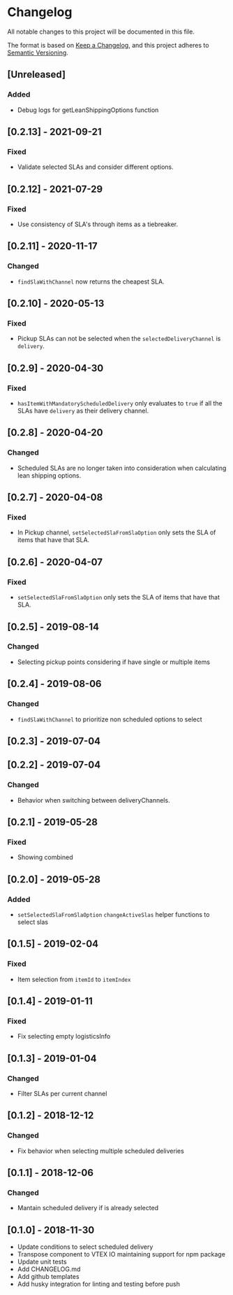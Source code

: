 # Changelog

All notable changes to this project will be documented in this file.

The format is based on [Keep a Changelog](https://keepachangelog.com/en/1.0.0/),
and this project adheres to [Semantic Versioning](https://semver.org/spec/v2.0.0.html).

## [Unreleased]

### Added

- Debug logs for getLeanShippingOptions function

## [0.2.13] - 2021-09-21

### Fixed

- Validate selected SLAs and consider different options.

## [0.2.12] - 2021-07-29

### Fixed

- Use consistency of SLA's through items as a tiebreaker.

## [0.2.11] - 2020-11-17

### Changed

- `findSlaWithChannel` now returns the cheapest SLA.

## [0.2.10] - 2020-05-13

### Fixed

- Pickup SLAs can not be selected when the `selectedDeliveryChannel` is `delivery`.

## [0.2.9] - 2020-04-30

### Fixed

- `hasItemWithMandatoryScheduledDelivery` only evaluates to `true` if all the SLAs have `delivery` as their delivery channel.

## [0.2.8] - 2020-04-20

### Changed

- Scheduled SLAs are no longer taken into consideration when calculating lean shipping options.

## [0.2.7] - 2020-04-08

### Fixed

- In Pickup channel, `setSelectedSlaFromSlaOption` only sets the SLA of items that have that SLA.

## [0.2.6] - 2020-04-07

### Fixed

- `setSelectedSlaFromSlaOption` only sets the SLA of items that have that SLA.

## [0.2.5] - 2019-08-14

### Changed

- Selecting pickup points considering if have single or multiple items

## [0.2.4] - 2019-08-06

### Changed

- `findSlaWithChannel` to prioritize non scheduled options to select

## [0.2.3] - 2019-07-04

## [0.2.2] - 2019-07-04

### Changed

- Behavior when switching between deliveryChannels.

## [0.2.1] - 2019-05-28

### Fixed

- Showing combined

## [0.2.0] - 2019-05-28

### Added

- `setSelectedSlaFromSlaOption` `changeActiveSlas` helper functions to select slas

## [0.1.5] - 2019-02-04

### Fixed

- Item selection from `itemId` to `itemIndex`

## [0.1.4] - 2019-01-11

### Fixed

- Fix selecting empty logisticsInfo

## [0.1.3] - 2019-01-04

### Changed

- Filter SLAs per current channel

## [0.1.2] - 2018-12-12

### Changed

- Fix behavior when selecting multiple scheduled deliveries

## [0.1.1] - 2018-12-06

### Changed

- Mantain scheduled delivery if is already selected

## [0.1.0] - 2018-11-30

- Update conditions to select scheduled delivery
- Transpose component to VTEX IO maintaining support for npm package
- Update unit tests
- Add CHANGELOG.md
- Add github templates
- Add husky integration for linting and testing before push
